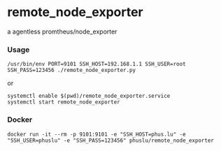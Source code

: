 # remote_node_exporter
a agentless promtheus/node_exporter

### Usage
```
/usr/bin/env PORT=9101 SSH_HOST=192.168.1.1 SSH_USER=root SSH_PASS=123456 ./remote_node_exporter.py
```
or
```
systemctl enable $(pwd)/remote_node_exporter.service
systemctl start remote_node_exporter
```

### Docker
```
docker run -it --rm -p 9101:9101 -e "SSH_HOST=phus.lu" -e "SSH_USER=phuslu" -e "SSH_PASS=123456" phuslu/remote_node_exporter
```
